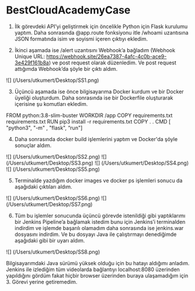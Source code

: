 # BestCloudAcademyCase

1) İlk görevdeki API’yi geliştirmek için öncelikle Python için Flask kurulumu yaptım. Daha sonrasında @app.route fonksiyonu itle /whoami uzantısına JSON formatında isim ve soyismi içeren çıktıyı ekledim.

2) İkinci aşamada ise /alert uzantısını Webhook’a bağladım (Webhook Unique URL: https://webhook.site/26ea7387-4afc-4c0b-ace9-3e429f161b8a) ve post request olarak düzenledim. Ve post request attığımda Webhook’da şöyle bir çıktı aldım.

![] (/Users/utkumert/Desktop/SS1.png)

3) Üçüncü aşamada ise önce bilgisayarıma Docker kurdum ve bir Docker üyeliği oluşturdum. Daha sonrasında ise bir Dockerfile oluşturarak içerisine şu komutları ekledim.

FROM python:3.8-slim-buster
WORKDIR /app
COPY requirements.txt requirements.txt
RUN pip3 install -r requirements.txt
COPY . .
CMD [ "python3", "-m" , "flask", “run"]

4) Daha sonrasında docker build işlemlerini yaptım ve Docker'da şöyle sonuçlar aldım.

![] (/Users/utkumert/Desktop/SS2.png)
![] (/Users/utkumert/Desktop/SS3.png)
![] (/Users/utkumert/Desktop/SS4.png)
![] (/Users/utkumert/Desktop/SS5.png)

5) Terminalde yazdığım docker images ve docker ps işlemleri sonucu da aşağıdaki çıktıları aldım.

![] (/Users/utkumert/Desktop/SS6.png)
![] (/Users/utkumert/Desktop/SS7.png)

6) Tüm bu işlemler sonucunda üçüncü görevde istenildiği gibi yaptıklarımı bir Jenkins Pipeline’a bağlamak istedim bunu için Jenkins’i terminalden indirdim ve işlemde başarılı olamadım daha sonrasında ise jenkins.war dosyasını indirdim. Ve bu dosyayı Java ile çalıştırmayı denediğimde aşağıdaki gibi bir uyarı aldım.

![] (/Users/utkumert/Desktop/SS8.png)

Bilgisayarımdaki Java sürümü yüksek olduğu için bu hatayı aldığımı anladım. Jenkins ile izlediğim tüm videolarda bağlantıyı localhost:8080 üzerinden yapıldığını gördüm fakat hiçbir browser üzerinden buraya ulaşamadığım için 3. Görevi yerine getiremedim.
